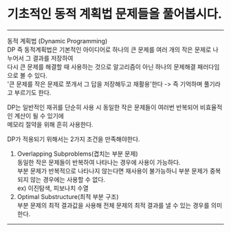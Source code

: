 # 기초적인 동적 계획법 문제들을 풀어봅시다.

***
동적 계획법 (Dynamic Programming)   
DP 즉 동적계획법은 기본적인 아이디어로 하나의 큰 문제를 여러 개의 작은 문제로 나누어서 그 결과를 저장하여   
다시 큰 문제를 해결할 때 사용하는 것으로 알고리즘이 아닌 하나의 문제해결 패러다임으로 볼 수 있다.   
'큰 문제를 작은 문제로 쪼개서 그 답을 저장해두고 재활용'한다 -> 즉 기억하며 풀기라고 부르기도 한다.   
   
DP는 일반적인 재귀를 단순히 사용 시 동일한 작은 문제들이 여러번 반복되어 비효율적인 계산이 될 수 있기에   
메모리 절약을 위해 흔히 사용한다.   

DP가 적용되기 위해서는 2가지 조건을 만족해야한다.   
1. Overlapping Subproblems(겹치는 부분 문제)   
동일한 작은 문제들이 반복하여 나타나는 경우에 사용이 가능하다.   
부분 문제가 반복적으로 나타나지 않는다면 재사용이 불가능하니 부분 문제가 중복되지 않는 경우에는 사용할 수 없다.   
ex) 이진탐색, 피보나치 수열   
2. Optimal Substructure(최적 부분 구조)   
부분 문제의 최적 결과값을 사용해 전체 문제의 최적 결과를 낼 수 있는 경우를 의미한다.   

***
